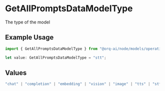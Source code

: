 # GetAllPromptsDataModelType

The type of the model

## Example Usage

```typescript
import { GetAllPromptsDataModelType } from "@orq-ai/node/models/operations";

let value: GetAllPromptsDataModelType = "stt";
```

## Values

```typescript
"chat" | "completion" | "embedding" | "vision" | "image" | "tts" | "stt" | "rerank" | "moderations"
```
